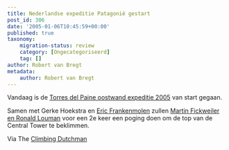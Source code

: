 ```yaml
---
title: Nederlandse expeditie Patagonië gestart
post_id: 306
date: '2005-01-06T10:45:59+00:00'
published: true
taxonomy:
    migration-status: review
    category: [Ongecategoriseerd]
    tag: []
author: Robert van Bregt
metadata:
    author: Robert van Bregt
---
```

Vandaag is de [Torres del Paine oostwand expeditie 2005](http://www.bigwall.nl/2004torresdelpaine/home.htm#pata05) van start gegaan.

Samen met Gerke Hoekstra en [Eric Frankenmolen](http://www.frankenmolen.com/) zullen [Martin Fickweiler en Ronald Louman](http://www.bigwall.nl/2004torresdelpaine/fotoalbum_klimmers/index.htm) voor een 2e keer een poging doen om de top van de Central Tower te beklimmen.

Via The [Climbing Dutchman](http://www.climbingdutchman.com/index.php?weblog=99)